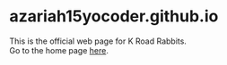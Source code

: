 # azariah15yocoder.github.io
This is the official web page for K Road Rabbits.\
Go to the home page [here](https://azariah15yocoder.github.io/home.html).
<script>
	parent.location = 'home.html';
</script>